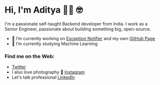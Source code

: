 # Hi, I'm Aditya 👋🏾 🤓

I'm a passionate self-taught Backend developer from India. I work as a Senior Engineer, passionate about building something big, open-source.
- 🔭 I’m currently working on [Exception Notifier](https://github.com/adityaskarnik/exception_notifier) and my own [GitHub Page](http://adityaskarnik.github.io/)
- 🌱 I’m currently studying Machine Learning

### Find me on the Web:
- [Twitter](https://twitter.com/aditya_karnik)
- I also love photography 🤘 [Instagram](https://instagram.com/adityakarnik)
- Let's talk professional [LinkedIn](https://linkedin.com/in/adityaskarnik)

<!--
**adityaskarnik/adityaskarnik** is a ✨ _special_ ✨ repository because its `README.md` (this file) appears on your GitHub profile.

Here are some ideas to get you started:

- 🔭 I’m currently working on ...
- 🌱 I’m currently learning ...
- 👯 I’m looking to collaborate on ...
- 🤔 I’m looking for help with ...
- 💬 Ask me about ...
- 📫 How to reach me: ...
- 😄 Pronouns: ...
- ⚡ Fun fact: ...
-->
